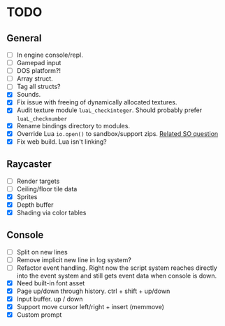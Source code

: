 # TODO
## General
- [ ] In engine console/repl.
- [ ] Gamepad input
- [ ] DOS platform?!
- [ ] Array struct.
- [ ] Tag all structs?
- [x] Sounds.
- [x] Fix issue with freeing of dynamically allocated textures.
- [x] Audit texture module `luaL_checkinteger`. Should probably prefer `luaL_checknumber`
- [x] Rename bindings directory to modules.
- [x] Override Lua `io.open()` to sandbox/support zips. [Related SO question](https://stackoverflow.com/questions/20715652/how-to-wrap-the-io-functions-in-lua-to-prevent-the-user-from-leaving-x-directory)
- [x] Fix web build. Lua isn't linking?

## Raycaster
- [ ] Render targets
- [ ] Ceiling/floor tile data
- [x] Sprites
- [x] Depth buffer
- [x] Shading via color tables

## Console
- [ ] Split on new lines
- [ ] Remove implicit new line in log system?
- [ ] Refactor event handling. Right now the script system reaches directly into the event system and still gets event data when console is down.
- [x] Need built-in font asset
- [x] Page up/down through history. ctrl + shift + up/down
- [x] Input buffer. up / down
- [x] Support move cursor left/right + insert (memmove)
- [x] Custom prompt